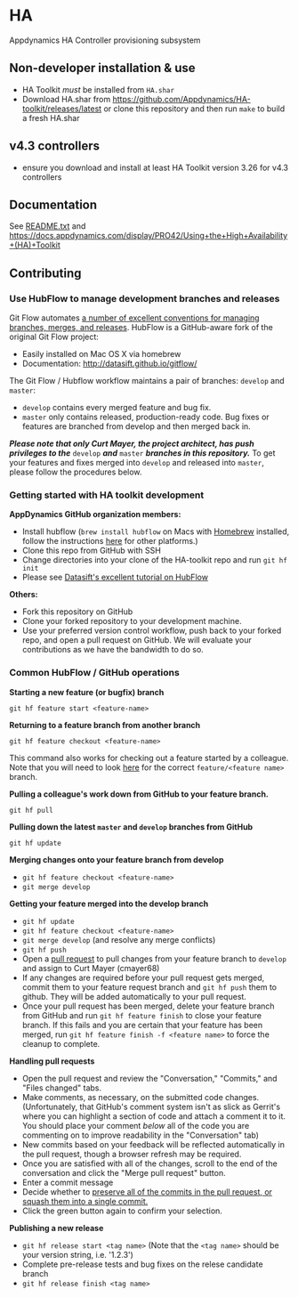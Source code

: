 # HA
Appdynamics HA Controller provisioning subsystem

## Non-developer installation & use
* HA Toolkit *must* be installed from `HA.shar`
* Download HA.shar from https://github.com/Appdynamics/HA-toolkit/releases/latest or clone this repository and then run `make` to build a fresh HA.shar

## v4.3 controllers
* ensure you download and install at least HA Toolkit version 3.26 for v4.3 controllers

## Documentation
See [README.txt](README.txt) and https://docs.appdynamics.com/display/PRO42/Using+the+High+Availability+(HA)+Toolkit

## Contributing

### Use HubFlow to manage development branches and releases

Git Flow automates [a number of excellent conventions for managing branches, merges, and releases](http://nvie.com/posts/a-successful-git-branching-model/).  HubFlow is a GitHub-aware fork of the original Git Flow project:

* Easily installed on Mac OS X via homebrew 
* Documentation: http://datasift.github.io/gitflow/

The Git Flow / Hubflow workflow maintains a pair of branches: `develop` and `master`:

* `develop` contains every merged feature and bug fix.
* `master` only contains released, production-ready code.  Bug fixes or features are branched from develop and then merged back in.

***Please note that only Curt Mayer, the project architect, has push privileges to the*** `develop` ***and*** `master` ***branches in this repository.***  To get your features and fixes merged into `develop` and released into `master`, please follow the procedures below.

### Getting started with HA toolkit development

**AppDynamics GitHub organization members:**

* Install hubflow (`brew install hubflow` on Macs with [Homebrew](http://brew.sh) installed, follow the instructions [here](https://github.com/datasift/gitflow) for other platforms.)
* Clone this repo from GitHub with SSH
* Change directories into your clone of the HA-toolkit repo and run `git hf init`
* Please see [Datasift's excellent tutorial on HubFlow](http://datasift.github.io/gitflow/GitFlowForGitHub.html)

**Others:**

* Fork this repository on GitHub
* Clone your forked repository to your development machine.
* Use your preferred version control workflow, push back to your forked repo, and open a pull request on GitHub.  We will evaluate your contributions as we have the bandwidth to do so.

### Common HubFlow / GitHub operations

**Starting a new feature (or bugfix) branch**

`git hf feature start <feature-name>`

**Returning to a feature branch from another branch**

`git hf feature checkout <feature-name>`

This command also works for checking out a feature started by a colleague.  Note that you will need to look [here](https://github.com/Appdynamics/HA-toolkit/branches) for the correct `feature/<feature name>` branch.

**Pulling a colleague's work down from GitHub to your feature branch.**

`git hf pull`

**Pulling down the latest `master` and `develop` branches from GitHub**

`git hf update`

**Merging changes onto your feature branch from develop**

* `git hf feature checkout <feature-name>`
* `git merge develop`

**Getting your feature merged into the develop branch**

* `git hf update`
* `git hf feature checkout <feature-name>`
* `git merge develop` (and resolve any merge conflicts)
* `git hf push`
* Open a [pull request](https://help.github.com/articles/using-pull-requests/) to pull changes from your feature branch to `develop` and assign to Curt Mayer (cmayer68)
* If any changes are required before your pull request gets merged, commit them to your feature request branch and `git hf push` them to github.  They will be added automatically to your pull request.
* Once your pull request has been merged, delete your feature branch from GitHub and run `git hf feature finish` to close your feature branch.  If this fails and you are certain that your feature has been merged, run `git hf feature finish -f <feature name>` to force the cleanup to complete.

**Handling pull requests**

* Open the pull request and review the "Conversation," "Commits," and "Files changed" tabs.
* Make comments, as necessary, on the submitted code changes.  (Unfortunately, that GitHub's comment system isn't as slick as Gerrit's where you can highlight a section of code and attach a comment it to it.  You should place your comment *below* all of the code you are commenting on to improve readability in the "Conversation" tab)
* New commits based on your feedback will be reflected automatically in the pull request, though a browser refresh may be required.
* Once you are satisfied with all of the changes, scroll to the end of the conversation and click the "Merge pull request" button.
* Enter a commit message
* Decide whether to [preserve all of the commits in the pull request, or squash them into a single commit.](https://help.github.com/articles/about-pull-request-merge-squashing/)
* Click the green button again to confirm your selection.

**Publishing a new release**

* `git hf release start <tag name>` (Note that the `<tag name>` should be your version string, i.e. '1.2.3')
* Complete pre-release tests and bug fixes on the relese candidate branch
* `git hf release finish <tag name>`
